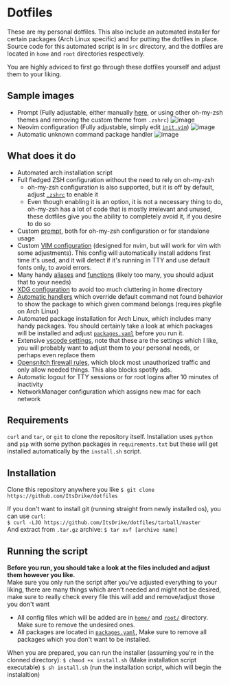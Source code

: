 # Dotfiles

These are my personal dotfiles. This also include an automated installer for certain packages (Arch Linux specific) and for putting the dotfiles in place.
Source code for this automated script is in `src` directory, and the dotfiles are located in `home` and `root` directories respectively.

You are highly adviced to first go through these dotfiles yourself and adjust them to your liking.

## Sample images

- Prompt (Fully adjustable, either manually [here](home/.config/sh/theme), or using other oh-my-zsh themes and removing the custom theme from `.zshrc`) ![image](https://user-images.githubusercontent.com/20902250/117699472-69ab5d80-b1b4-11eb-85a8-2b039bc1599a.png)
- Neovim configuration (Fully adjustable, simply edit [`init.vim`](home/.config/nvim/init.vim)) ![image](https://user-images.githubusercontent.com/20902250/117841865-ea2d9500-b26c-11eb-8320-defc6d897dd5.png)
- Automatic unknown command package handler ![image](https://user-images.githubusercontent.com/20902250/117700151-2998aa80-b1b5-11eb-8076-619be69eec55.png)

## What does it do

- Automated arch installation script
- Full fledged ZSH configuration without the need to rely on oh-my-zsh
  - oh-my-zsh configuration is also supported, but it is off by default, adjust [`.zshrc`](home/.zshrc) to enable it
  - Even though enabling it is an option, it is not a necessary thing to do, oh-my-zsh has a lot of code that is mostly irrelevant and unused, these dotfiles give you the ability to completely avoid it, if you desire to do so
- Custom [prompt](home/.config/sh/theme), both for oh-my-zsh configuration or for standalone usage
- Custom [VIM configuration](home/.config/nvim/init.vim) (designed for nvim, but will work for vim with some adjustments). This config will automatically install addons first time it's used, and it will detect if it's running in TTY and use default fonts only, to avoid errors.
- Many handy [aliases](home/.config/sh/aliases) and [functions](home/.config/sh/functions) (likely too many, you should adjust that to your needs)
- [XDG configuration](home/.config/sh/environ) to avoid too much cluttering in home directory
- [Automatic handlers](home/.config/sh/handlers) which override default command not found behavior to show the package to which given command belongs (requires pkgfile on Arch Linux)
- Automated package installation for Arch Linux, which includes many handy packages. You should certainly take a look at which packages will be installed and adjust [`packages.yaml`](packages.yaml) before you run it.
- Extensive [vscode settings](home/.config/Code/User/settings.json), note that these are the settings which I like, you will probably want to adjust them to your personal needs, or perhaps even replace them
- [Opensnitch firewall rules](root/etc/opensnitchd/rules), which block most unauthorized traffic and only allow needed things. This also blocks spotify ads.
- Automatic logout for TTY sessions or for root logins after 10 minutes of inactivity
- NetworkManager configuration which assigns new mac for each network

## Requirements

`curl` and `tar`, or `git` to clone the repository itself.
Installation uses `python` and `pip` with some python packages in `requirements.txt` but these will get installed automatically by the `install.sh` script.

## Installation

Clone this repository anywhere you like
`$ git clone https://github.com/ItsDrike/dotfiles`

If you don't want to install git (running straight from newly installed os), you can use `curl`: <br>
`$ curl -LJO https://github.com/ItsDrike/dotfiles/tarball/master` <br>
And extract from `.tar.gz` archive:
`$ tar xvf [archive name]`

## Running the script

**Before you run, you should take a look at the files included and adjust them however you like.** <br>
Make sure you only run the script after you've adjusted everything to your liking, there are many things which aren't needed and might not be desired, make sure to really check every file this will add and remove/adjust those you don't want

- All config files which will be added are in [`home/`](home) and [`root/`](root) directory. Make sure to remove the undesired ones.
- All packages are located in [`packages.yaml`](packages.yaml), Make sure to remove all packages which you don't want to be installed.

When you are prepared, you can run the installer  (assuming you're in the clonned directory):
`$ chmod +x install.sh` (Make installation script executable)
`$ sh install.sh` (run the installation script, which will begin the instalaltion)
